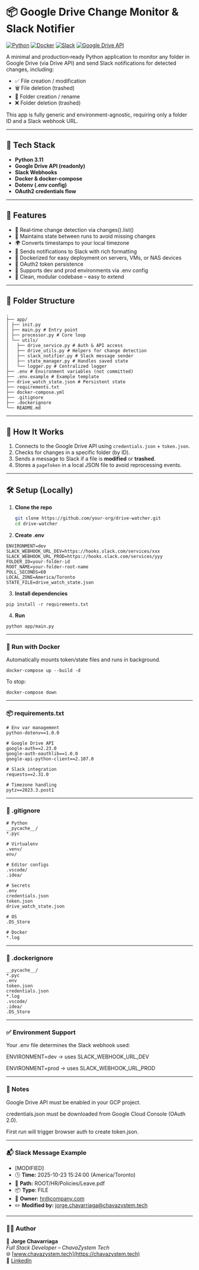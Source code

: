 # 📦 Google Drive Change Monitor & Slack Notifier
[![Python](https://img.shields.io/badge/Python-3.11-blue?logo=python)](https://www.python.org/)
[![Docker](https://img.shields.io/badge/Docker-Enabled-yellow?logo=docker)](https://www.docker.com/)
[![Slack](https://img.shields.io/badge/Slack-Webhooks-green?logo=slack)](https://api.slack.com/messaging/webhooks)
[![Google Drive API](https://img.shields.io/badge/Google%20Drive-API-red?logo=google-drive)](https://developers.google.com/drive)

A minimal and production‑ready Python application to monitor any folder in Google Drive (via Drive API) and send Slack notifications for detected changes, including:

- ✅ File creation / modification
- 🗑️ File deletion (trashed)
- 📁 Folder creation / rename
- ❌ Folder deletion (trashed)

This app is fully generic and environment-agnostic, requiring only a folder ID and a Slack webhook URL.

---

## 🚀 Tech Stack

- **Python 3.11**
- **Google Drive API (readonly)**
- **Slack Webhooks**
- **Docker & docker-compose**
- **Dotenv (.env config)**
- **OAuth2 credentials flow**

---

## 🔧 Features

- 🔁 Real‑time change detection via changes().list()
- 🧠 Maintains state between runs to avoid missing changes
- 🌍 Converts timestamps to your local timezone
- 🔔 Sends notifications to Slack with rich formatting
- 🐳 Dockerized for easy deployment on servers, VMs, or NAS devices
- 🔐 OAuth2 token persistence
- 🧪 Supports dev and prod environments via .env config
- 🧼 Clean, modular codebase – easy to extend

---

## 📁 Folder Structure

```
.
├── app/
│ ├── init.py
│ ├── main.py # Entry point
│ ├── processor.py # Core loop
│ └── utils/
│   ├── drive_service.py # Auth & API access
│   ├── drive_utils.py # Helpers for change detection
│   ├── slack_notifier.py # Slack message sender
│   ├── state_manager.py # Handles saved state
│   └── logger.py # Centralized logger
├── .env # Environment variables (not committed)
├── .env.example # Example template
├── drive_watch_state.json # Persistent state
├── requirements.txt
├── docker-compose.yml
├── .gitignore
├── .dockerignore
└── README.md
```

---

## 🚀 How It Works

1. Connects to the Google Drive API using `credentials.json` + `token.json`.
2. Checks for changes in a specific folder (by ID).
3. Sends a message to Slack if a file is **modified** or **trashed**.
4. Stores a `pageToken` in a local JSON file to avoid reprocessing events.

---

## 🛠️ Setup (Locally)

1. **Clone the repo**
   ```bash
   git clone https://github.com/your-org/drive-watcher.git
   cd drive-watcher
   ```
2. **Create .env**

```
ENVIRONMENT=dev
SLACK_WEBHOOK_URL_DEV=https://hooks.slack.com/services/xxx
SLACK_WEBHOOK_URL_PROD=https://hooks.slack.com/services/yyy
FOLDER_ID=your-folder-id
ROOT_NAME=your-folder-root-name
POLL_SECONDS=60
LOCAL_ZONE=America/Toronto
STATE_FILE=drive_watch_state.json
```

3. **Install dependencies**

```
pip install -r requirements.txt
```

4. **Run**

```
python app/main.py
```

---

### 🐳 Run with Docker

Automatically mounts token/state files and runs in background.

```
docker-compose up --build -d
```

To stop:

```
docker-compose down
```

---

### 📦 requirements.txt

```
# Env var management
python-dotenv==1.0.0

# Google Drive API
google-auth==2.23.0
google-auth-oauthlib==1.0.0
google-api-python-client==2.107.0

# Slack integration
requests==2.31.0

# Timezone handling
pytz==2023.3.post1
```

---

### 📄 .gitignore

```
# Python
__pycache__/
*.pyc

# Virtualenv
.venv/
env/

# Editor configs
.vscode/
.idea/

# Secrets
.env
credentials.json
token.json
drive_watch_state.json

# OS
.DS_Store

# Docker
*.log
```

---

### 📄 .dockerignore

```
__pycache__/
*.pyc
.env
token.json
credentials.json
*.log
.vscode/
.idea/
.DS_Store
```

---

### ✅ Environment Support

Your .env file determines the Slack webhook used:

ENVIRONMENT=dev → uses SLACK_WEBHOOK_URL_DEV

ENVIRONMENT=prod → uses SLACK_WEBHOOK_URL_PROD


---

### 📌 Notes
Google Drive API must be enabled in your GCP project.

credentials.json must be downloaded from Google Cloud Console (OAuth 2.0).

First run will trigger browser auth to create token.json.

---

### 📬 Slack Message Example
- [MODIFIED]
- 🕓 **Time:** 2025-10-23 15:24:00 (America/Toronto)
- 📁 **Path:** ROOT/HR/Policies/Leave.pdf
- 📦 **Type**: FILE
- 👤 **Owner:** hr@company.com
- ✏️ **Modified by:** jorge.chavarriaga@chavazystem.tech

---

### 👨‍💻 Author

👤 **Jorge Chavarriaga**  
*Full Stack Developer – ChavaZystem Tech*  
🌐 [www.chavazystem.tech](https://chavazystem.tech)  
🔗 [LinkedIn](https://www.linkedin.com/in/jorge-chavarriaga)
